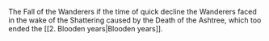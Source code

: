 The Fall of the Wanderers if the time of quick decline the Wanderers faced in the wake of the Shattering caused by the Death of the Ashtree, which too ended the [[2. Blooden years|Blooden years]].